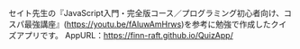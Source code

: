 セイト先生の『JavaScript入門・完全版コース／プログラミング初心者向け、コスパ最強講座』(https://youtu.be/fAluwAmHrws)を参考に勉強で作成したクイズアプリです。
AppURL：https://finn-raft.github.io/QuizApp/